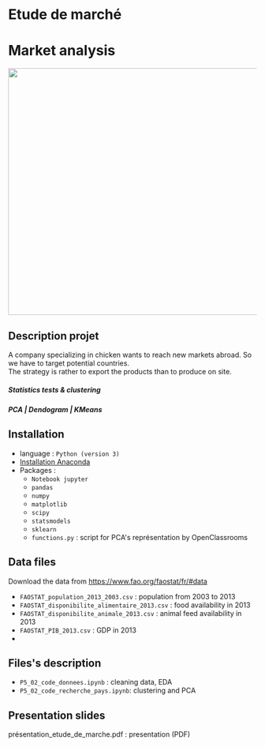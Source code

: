 # Etude de marché
# Market analysis
<img src="https://user-images.githubusercontent.com/47240631/153724146-308121d9-3d52-4cb6-9099-8815ed4bba93.jpg" width=1000 height=500>

## Description projet
A company specializing in chicken wants to reach new markets abroad. So we have to target potential countries.  
The strategy is rather to export the products than to produce on site.
##### Statistics tests & clustering
#####  PCA | Dendogram | KMeans
## Installation
- language : `Python (version 3)`
- [Installation Anaconda](https://www.anaconda.com/products/individual)
- Packages :   
  - `Notebook jupyter`
  - `pandas`
  - `numpy`
  - `matplotlib`
  - `scipy`
  - `statsmodels`
  - `sklearn`
  - `functions.py` : script for PCA's représentation by OpenClassrooms
 
## Data files
Download the data from https://www.fao.org/faostat/fr/#data
- `FAOSTAT_population_2013_2003.csv` : population from 2003 to 2013
- `FAOSTAT_disponibilite_alimentaire_2013.csv` : food availability in 2013
- `FAOSTAT_disponibilite_animale_2013.csv` : animal feed availability in 2013
- `FAOSTAT_PIB_2013.csv` : GDP in 2013
- 
## Files's description
- `P5_02_code_donnees.ipynb` : cleaning data, EDA
- `P5_02_code_recherche_pays.ipynb`: clustering and PCA 

## Presentation slides
présentation_etude_de_marche.pdf : presentation (PDF)
